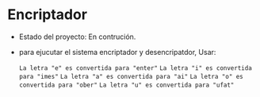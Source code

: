 <h1>Encriptador </h1>

- Estado del proyecto: En contrución.

- para ejucutar el sistema encriptador y desencripatdor, Usar:

    `La letra "e" es convertida para "enter"`
    `La letra "i" es convertida para "imes"`
    `La letra "a" es convertida para "ai"`
    `La letra "o" es convertida para "ober"`
    `La letra "u" es convertida para "ufat"`

